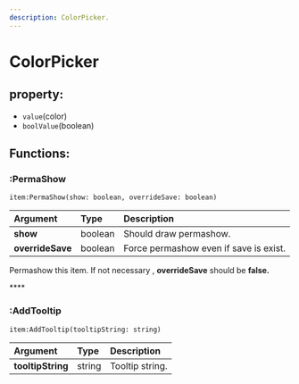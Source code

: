 ```yaml
---
description: ColorPicker.
---
```


# ColorPicker

## property:

* `value`\(color\)
* `boolValue`\(boolean\)

## Functions:

### :PermaShow

`item:PermaShow(show: boolean, overrideSave: boolean)`

| Argument | Type | Description |
| :--- | :--- | :--- |
| **show** | boolean | Should draw permashow. |
| **overrideSave** | boolean | Force permashow even if save is exist. |

Permashow this item. If not necessary , **overrideSave** should be **false.**

\*\*\*\*

### :AddTooltip <a id="addtooltip"></a>

`item:AddTooltip(tooltipString: string)`

| Argument | Type | Description |
| :--- | :--- | :--- |
| **tooltipString** | string | Tooltip string. |


